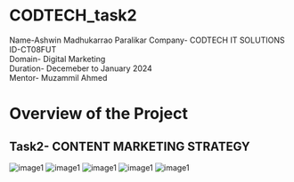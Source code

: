 # CODTECH_task2
Name-Ashwin Madhukarrao Paralikar
Company- CODTECH IT SOLUTIONS<br>
ID-CT08FUT<br>
Domain- Digital Marketing<br>
Duration- Decemeber to January 2024<br>
Mentor- Muzammil Ahmed

# Overview of the Project
## Task2- CONTENT MARKETING STRATEGY
![image1](https://github.com/ashwin2023paralikar/codtech_2/blob/63e1011adfec66167509e85f75acae880d659843/Screenshot%202025-01-24%20163810.png)
![image1](https://github.com/ashwin2023paralikar/codtech_2/blob/63e1011adfec66167509e85f75acae880d659843/Screenshot%202025-01-24%20163830.png)
![image1](https://github.com/ashwin2023paralikar/codtech_2/blob/63e1011adfec66167509e85f75acae880d659843/Screenshot%202025-01-24%20163857.png)
![image1](https://github.com/ashwin2023paralikar/codtech_2/blob/63e1011adfec66167509e85f75acae880d659843/Screenshot%202025-01-24%20163915.png)
![image1](https://github.com/ashwin2023paralikar/codtech_2/blob/63e1011adfec66167509e85f75acae880d659843/Screenshot%202025-01-24%20163937.png)

